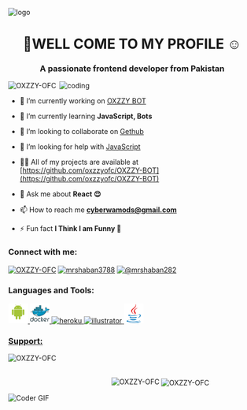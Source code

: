 ![logo](https://github.com/oxzzyofc/profile/blob/main/vishnu.png)
<h1 align="center">🎉WELL COME TO MY PROFILE ☺️</h1>
<h3 align="center">A passionate frontend developer from Pakistan</h3>
<img align="right"alt="coding"width="400"src="https://user-images.githubusercontent.com/55389276/140866485-8fb1c876-9a8f-4d6a-98dc-08c4981eaf70.gif">
<p align="left"> <img src="https://komarev.com/ghpvc/?username=OXZZY-OFC&label=Profile%20views&color=0e75b6&style=flat" alt="OXZZY-OFC" /> </p>

- 🔭 I’m currently working on [OXZZY BOT](https://github.com/oxzzyofc/OXZZY-BOT)

- 🌱 I’m currently learning **JavaScript, Bots**

- 👯 I’m looking to collaborate on [Gethub](https://github.com/oxzzyofc/OXZZY-BOT)

- 🤝 I’m looking for help with [JavaScript](https://github.com/oxzzyofc/OXZZY-BOT)

- 👨‍💻 All of my projects are available at [https://github.com/oxzzyofc/OXZZY-BOT](https://github.com/oxzzyofc/OXZZY-BOT)

- 💬 Ask me about **React 😌**

- 📫 How to reach me **cyberwamods@gmail.com**

- ⚡ Fun fact **I Think I am Funny 🥳**

<h3 align="left">Connect with me:</h3>
<p align="left">
<a href="https://instagram.com/ox.zzy" target="blank"><img align="center" src="https://raw.githubusercontent.com/rahuldkjain/github-profile-readme-generator/master/src/images/icons/Social/twitter.svg" alt="OXZZY-OFC" height="30" width="40" /></a>
<a href="https://fb.com/mrshaban3788" target="blank"><img align="center" src="https://raw.githubusercontent.com/rahuldkjain/github-profile-readme-generator/master/src/images/icons/Social/facebook.svg" alt="mrshaban3788" height="30" width="40" /></a>
<a href="https://youtube.com/ox_zzy" target="blank"><img align="center" src="https://raw.githubusercontent.com/rahuldkjain/github-profile-readme-generator/master/src/images/icons/Social/youtube.svg" alt="@mrshaban282" height="30" width="40" /></a>
</p>

<h3 align="left">Languages and Tools:</h3>
<p align="left"> <a href="https://developer.android.com" target="_blank" rel="noreferrer"> <img src="https://raw.githubusercontent.com/devicons/devicon/master/icons/android/android-original-wordmark.svg" alt="android" width="40" height="40"/> </a> <a href="https://www.docker.com/" target="_blank" rel="noreferrer"> <img src="https://raw.githubusercontent.com/devicons/devicon/master/icons/docker/docker-original-wordmark.svg" alt="docker" width="40" height="40"/> </a> <a href="https://heroku.com" target="_blank" rel="noreferrer"> <img src="https://www.vectorlogo.zone/logos/heroku/heroku-icon.svg" alt="heroku" width="40" height="40"/> </a> <a href="https://www.adobe.com/in/products/illustrator.html" target="_blank" rel="noreferrer"> <img src="https://www.vectorlogo.zone/logos/adobe_illustrator/adobe_illustrator-icon.svg" alt="illustrator" width="40" height="40"/> </a> <a href="https://www.java.com" target="_blank" rel="noreferrer"> <img src="https://raw.githubusercontent.com/devicons/devicon/master/icons/java/java-original.svg" alt="java" width="40" height="40"/> </a> <a href="https://www.mongodb.com/" target="_blank" rel="noreferrer">

<h3 align="left">Support:</h3>
<p><a href="https://ko-fi.com/OXZZY-OFC"> <img align="left" src="https://cdn.ko-fi.com/cdn/kofi3.png?v=3" height="50" width="210" alt="OXZZY-OFC" /></a></p><br><br>

<p><img align="left" src="https://github-readme-stats.vercel.app/api/top-langs?username=OXZZY-OFC&show_icons=true&locale=en&layout=compact" alt="OXZZY-OFC" /></p>

<p>&nbsp;<img align="center" src="https://github-readme-stats.vercel.app/api?username=OXZZY-OFC&show_icons=true&locale=en" alt="OXZZY-OFC" /></p>

<img alt="Coder GIF" height=250 width=350 src="https://images.squarespace-cdn.com/content/v1/5769fc401b631bab1addb2ab/1541580611624-TE64QGKRJG8SWAIUS7NS/ke17ZwdGBToddI8pDm48kPoswlzjSVMM-SxOp7CV59BZw-zPPgdn4jUwVcJE1ZvWQUxwkmyExglNqGp0IvTJZamWLI2zvYWH8K3-s_4yszcp2ryTI0HqTOaaUohrI8PI6FXy8c9PWtBlqAVlUS5izpdcIXDZqDYvprRqZ29Pw0o/coding-freak.gif" />
<br>
